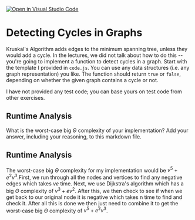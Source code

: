 [![Open in Visual Studio Code](https://classroom.github.com/assets/open-in-vscode-718a45dd9cf7e7f842a935f5ebbe5719a5e09af4491e668f4dbf3b35d5cca122.svg)](https://classroom.github.com/online_ide?assignment_repo_id=12805677&assignment_repo_type=AssignmentRepo)
# Detecting Cycles in Graphs

Kruskal's Algorithm adds edges to the minimum spanning tree, unless they would
add a cycle. In the lectures, we did not talk about how to do this -- you're
going to implement a function to detect cycles in a graph. Start with the
template I provided in `code.js`. You can use any data structures (i.e. any
graph representation) you like. The function should return `true` or `false`,
depending on whether the given graph contains a cycle or not.

I have not provided any test code; you can base yours on test code from other
exercises.

## Runtime Analysis

What is the worst-case big $\Theta$ complexity of your implementation? Add your
answer, including your reasoning, to this markdown file.

## Runtime Analysis

The worst-case big $\Theta$ complexity for my implementation would be $v^5+e^2v^3$.First, we run through all the nodes and vertices to find any negative edges which takes $ve$ time. Next, we use Dijkstra's algorithm which has a big $\Theta$ complexity of $v^3+ev^2$. After this, we then check to see if when we get back to our original node it is negative which takes n time to find and check it. After all this is done we then just need to combine it to get the worst-case big $\Theta$ complexity of $v^5+e^2v^3$.
